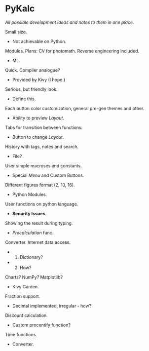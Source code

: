 # PyKalc
*All possible development ideas and notes to them in one place.*

Small size. 
- Not achievable on Python.

Modules. Plans: CV for photomath. Reverse engineering included. 
- ML.

Quick. Compiler analogue? 
- Provided by Kivy (I hope.)

Serious, but friendly look. 
- Define this.

Each button color customization, general pre-gen themes and other. 
- Ability to preview *Layout*.

Tabs for transition between functions. 
- Button to change *Layout*.

History with tags, notes and search. 
- File?

User simple macroses and constants. 
- Special *Menu* and Custom Buttons.

Different figures format (2, 10, 16). 
- Python Modules.

User functions on python language. 
- **Security Issues**.

Showing the result during typing. 
- *Precalculation* func.

Converter. Internet data access. 
- 1. Dictionary? 
- 2. How?

Charts? NumPy? Matplotlib? 
- Kivy Garden.

Fraction support. 
- Decimal implemented, irregular - how?

Discount calculation. 
- Custom procentify function?

Time functions. 
- Converter.

[Functions in SymPy]: (https://www.reddit.com/r/learnpython/comments/7zrsb3/is_it_possible_to_destring_an_input_i_want_to/)
